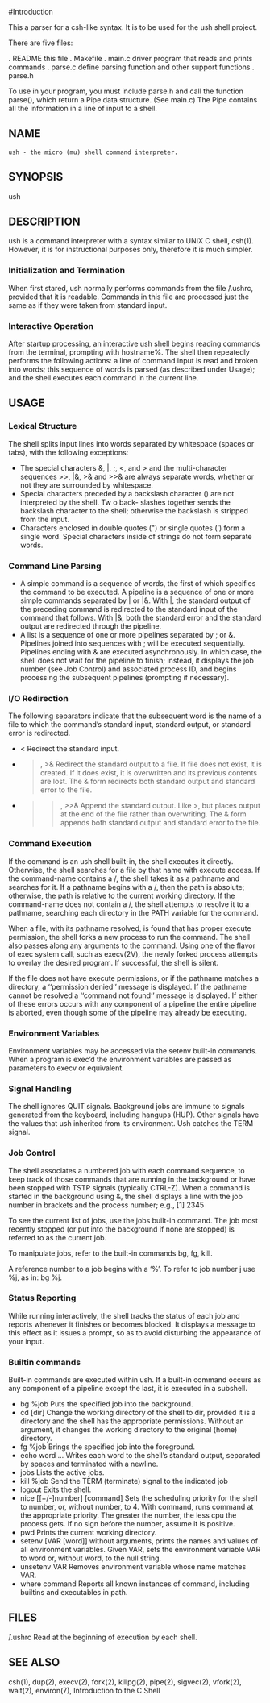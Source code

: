 #Introduction

This a parser for a csh-like syntax.  It is to be used for the ush
shell project.

There are five files:

 . README	this file
 . Makefile	
 . main.c	driver program that reads and prints commands
 . parse.c	define parsing function and other support functions
 . parse.h

To use in your program, you must include parse.h and call the function
parse(), which return a Pipe data structure.  (See main.c)  The Pipe
contains all the information in a line of input to a shell.


## NAME
```
ush - the micro (mu) shell command interpreter.
```
## SYNOPSIS
ush
## DESCRIPTION
ush is a command interpreter with a syntax similar to UNIX C shell, csh(1). However, it is for instructional purposes only, therefore it is much simpler.

### Initialization and Termination
When first stared, ush normally performs commands from the file  ̃/.ushrc, provided that it is readable. Commands in this file are processed just the same as if they were taken from standard input.
### Interactive Operation
After startup processing, an interactive ush shell begins reading commands from the terminal, prompting with hostname%. The shell then repeatedly performs the following actions: a line of command input is read and broken into words; this sequence of words is parsed (as described under Usage); and the shell executes each command in the current line.
## USAGE
### Lexical Structure
The shell splits input lines into words separated by whitespace (spaces or tabs), with the following exceptions:

* The special characters &, |, ;, <, and > and the multi-character sequences >>, |&, >& and >>& are always separate words, whether or not they are surrounded by whitespace.
* Special characters preceded by a backslash character (\) are not interpreted by the shell. Tw o back- slashes together sends the backslash character to the shell; otherwise the backslash is stripped from the input.
* Characters enclosed in double quotes (") or single quotes (’) form a single word. Special characters inside of strings do not form separate words.
### Command Line Parsing
* A simple command is a sequence of words, the first of which specifies the command to be executed. A pipeline is a sequence of one or more simple commands separated by | or |&. With |, the standard output of the preceding command is redirected to the standard input of the command that follows. With |&, both the standard error and the standard output are redirected through the pipeline.
* A list is a sequence of one or more pipelines separated by ; or &. Pipelines joined into sequences with ; will be executed sequentially. Pipelines ending with & are executed asynchronously. In which case, the shell does not wait for the pipeline to finish; instead, it displays the job number (see Job Control) and associated process ID, and begins processing the subsequent pipelines (prompting if necessary).
 
### I/O Redirection
The following separators indicate that the subsequent word is the name of a file to which the command’s standard input, standard output, or standard error is redirected.

* < Redirect the standard input.
* >, >& Redirect the standard output to a file. If file does not exist, it is created. If it does exist, it is overwritten and its previous contents are lost. The & form redirects both standard output and standard error to the file.
* >>, >>& Append the standard output. Like >, but places output at the end of the file rather than overwriting. The & form appends both standard output and standard error to the file.
 
### Command Execution
If the command is an ush shell built-in, the shell executes it directly. Otherwise, the shell searches for a file by that name with execute access. If the command-name contains a /, the shell takes it as a pathname and searches for it. If a pathname begins with a /, then the path is absolute; otherwise, the path is relative to the current working directory. If the command-name does not contain a /, the shell attempts to resolve it to a pathname, searching each directory in the PATH variable for the command.

When a file, with its pathname resolved, is found that has proper execute permission, the shell forks a new process to run the command. The shell also passes along any arguments to the command. Using one of the flavor of exec system call, such as execv(2V), the newly forked process attempts to overlay the desired program. If successful, the shell is silent.

If the file does not have execute permissions, or if the pathname matches a directory, a ‘‘permission denied’’ message is displayed. If the pathname cannot be resolved a ‘‘command not found’’ message is displayed. If either of these errors occurs with any component of a pipeline the entire pipeline is aborted, even though some of the pipeline may already be executing.

### Environment Variables
Environment variables may be accessed via the setenv built-in commands. When a program is exec’d the environment variables are passed as parameters to execv or equivalent.

### Signal Handling
The shell ignores QUIT signals. Background jobs are immune to signals generated from the keyboard, including hangups (HUP). Other signals have the values that ush inherited from its environment. Ush catches the TERM signal.

### Job Control
The shell associates a numbered job with each command sequence, to keep track of those commands that are running in the background or have been stopped with TSTP signals (typically CTRL-Z). When a command is started in the background using &, the shell displays a line with the job number in brackets and the process number; e.g., [1] 2345

To see the current list of jobs, use the jobs built-in command. The job most recently stopped (or put into the background if none are stopped) is referred to as the current job.

To manipulate jobs, refer to the built-in commands bg, fg, kill.

A reference number to a job begins with a ‘%’. To refer to job number j use %j, as in: bg %j.

### Status Reporting
While running interactively, the shell tracks the status of each job and reports whenever it finishes or becomes blocked. It displays a message to this effect as it issues a prompt, so as to avoid disturbing the appearance of your input.

### Builtin commands
Built-in commands are executed within ush. If a built-in command occurs as any component of a pipeline except the last, it is executed in a subshell.

* bg %job Puts the specified job into the background.
* cd [dir] Change the working directory of the shell to dir, provided it is a directory and the shell has the appropriate permissions. Without an argument, it changes the working directory to the original (home) directory.
* fg %job Brings the specified job into the foreground. 
* echo word ... Writes each word to the shell’s standard output, separated by spaces and terminated with a newline.
* jobs Lists the active jobs.
* kill %job Send the TERM (terminate) signal to the indicated job
* logout Exits the shell.
* nice [[+/-]number] [command] Sets the scheduling priority for the shell to number, or, without number, to 4. With command, runs command at the appropriate priority. The greater the number, the less cpu the process gets. If no sign before the number, assume it is positive.
* pwd Prints the current working directory.
* setenv [VAR [word]] without arguments, prints the names and values of all environment variables. Given VAR, sets the environment variable VAR to word or, without word, to the null string.
* unsetenv VAR Removes environment variable whose name matches VAR.
* where command Reports all known instances of command, including builtins and executables in path.

## FILES
 ̃/.ushrc
Read at the beginning of execution by each shell.
 
## SEE ALSO
csh(1), dup(2), execv(2), fork(2), killpg(2), pipe(2), sigvec(2), vfork(2), wait(2), environ(7), Introduction to
the C Shell
